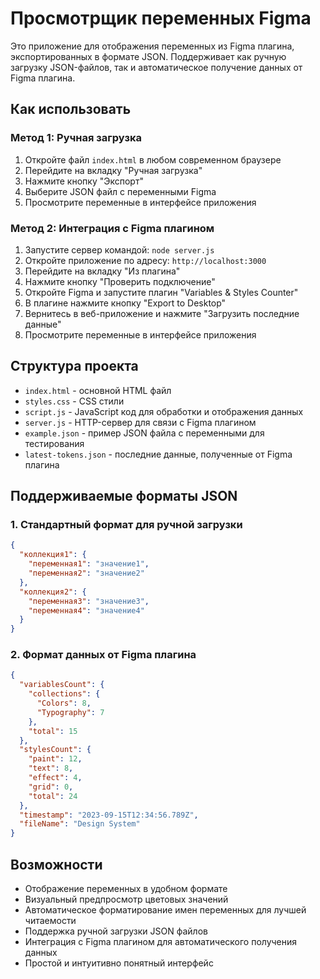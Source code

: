 # Просмотрщик переменных Figma

Это приложение для отображения переменных из Figma плагина, экспортированных в формате JSON. Поддерживает как ручную загрузку JSON-файлов, так и автоматическое получение данных от Figma плагина.

## Как использовать

### Метод 1: Ручная загрузка

1. Откройте файл `index.html` в любом современном браузере
2. Перейдите на вкладку "Ручная загрузка"
3. Нажмите кнопку "Экспорт"
4. Выберите JSON файл с переменными Figma
5. Просмотрите переменные в интерфейсе приложения

### Метод 2: Интеграция с Figma плагином

1. Запустите сервер командой: `node server.js`
2. Откройте приложение по адресу: `http://localhost:3000`
3. Перейдите на вкладку "Из плагина"
4. Нажмите кнопку "Проверить подключение"
5. Откройте Figma и запустите плагин "Variables & Styles Counter"
6. В плагине нажмите кнопку "Export to Desktop"
7. Вернитесь в веб-приложение и нажмите "Загрузить последние данные"
8. Просмотрите переменные в интерфейсе приложения

## Структура проекта

- `index.html` - основной HTML файл
- `styles.css` - CSS стили
- `script.js` - JavaScript код для обработки и отображения данных
- `server.js` - HTTP-сервер для связи с Figma плагином
- `example.json` - пример JSON файла с переменными для тестирования
- `latest-tokens.json` - последние данные, полученные от Figma плагина

## Поддерживаемые форматы JSON

### 1. Стандартный формат для ручной загрузки

```json
{
  "коллекция1": {
    "переменная1": "значение1",
    "переменная2": "значение2"
  },
  "коллекция2": {
    "переменная3": "значение3",
    "переменная4": "значение4"
  }
}
```

### 2. Формат данных от Figma плагина

```json
{
  "variablesCount": {
    "collections": {
      "Colors": 8,
      "Typography": 7
    },
    "total": 15
  },
  "stylesCount": {
    "paint": 12,
    "text": 8,
    "effect": 4,
    "grid": 0,
    "total": 24
  },
  "timestamp": "2023-09-15T12:34:56.789Z",
  "fileName": "Design System"
}
```

## Возможности

- Отображение переменных в удобном формате
- Визуальный предпросмотр цветовых значений
- Автоматическое форматирование имен переменных для лучшей читаемости
- Поддержка ручной загрузки JSON файлов
- Интеграция с Figma плагином для автоматического получения данных
- Простой и интуитивно понятный интерфейс 